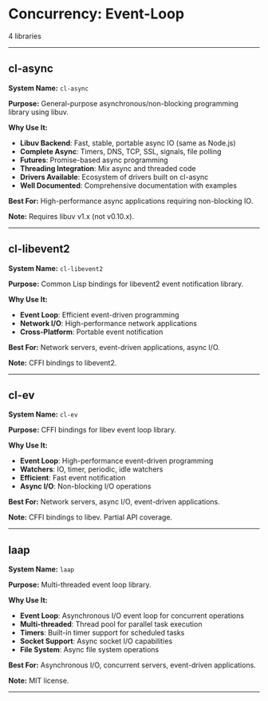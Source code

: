 # Concurrency: Event-Loop

4 libraries

---

## cl-async

**System Name:** `cl-async`

**Purpose:** General-purpose asynchronous/non-blocking programming library using libuv.

**Why Use It:**
- **Libuv Backend**: Fast, stable, portable async IO (same as Node.js)
- **Complete Async**: Timers, DNS, TCP, SSL, signals, file polling
- **Futures**: Promise-based async programming
- **Threading Integration**: Mix async and threaded code
- **Drivers Available**: Ecosystem of drivers built on cl-async
- **Well Documented**: Comprehensive documentation with examples

**Best For:** High-performance async applications requiring non-blocking IO.

**Note:** Requires libuv v1.x (not v0.10.x).

---


## cl-libevent2

**System Name:** `cl-libevent2`

**Purpose:** Common Lisp bindings for libevent2 event notification library.

**Why Use It:**
- **Event Loop**: Efficient event-driven programming
- **Network I/O**: High-performance network applications
- **Cross-Platform**: Portable event notification

**Best For:** Network servers, event-driven applications, async I/O.

**Note:** CFFI bindings to libevent2.

---


## cl-ev

**System Name:** `cl-ev`

**Purpose:** CFFI bindings for libev event loop library.

**Why Use It:**
- **Event Loop**: High-performance event-driven programming
- **Watchers**: IO, timer, periodic, idle watchers
- **Efficient**: Fast event notification
- **Async I/O**: Non-blocking I/O operations

**Best For:** Network servers, async I/O, event-driven applications.

**Note:** CFFI bindings to libev. Partial API coverage.

---


## laap

**System Name:** `laap`

**Purpose:** Multi-threaded event loop library.

**Why Use It:**
- **Event Loop**: Asynchronous I/O event loop for concurrent operations
- **Multi-threaded**: Thread pool for parallel task execution
- **Timers**: Built-in timer support for scheduled tasks
- **Socket Support**: Async socket I/O capabilities
- **File System**: Async file system operations

**Best For:** Asynchronous I/O, concurrent servers, event-driven applications.

**Note:** MIT license.

---


